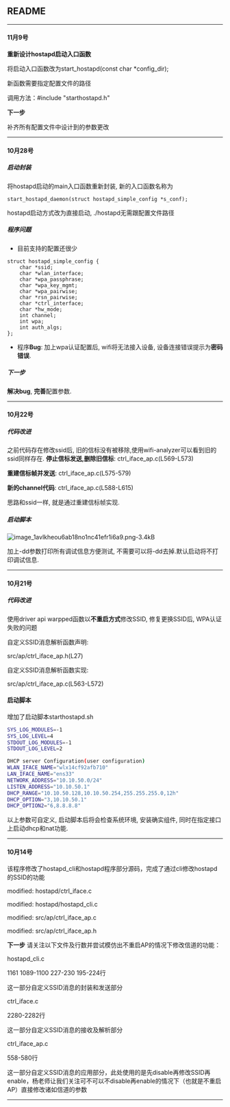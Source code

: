 ## README

---

#### 11月9号

**重新设计hostapd启动入口函数**

将启动入口函数改为start_hostapd(const char *config_dir);

新函数需要指定配置文件的路径

调用方法：#include "starthostapd.h"

**下一步**

补齐所有配置文件中设计到的参数更改

---
#### 10月28号
##### 启动封装
将hostapd启动的main入口函数重新封装, 新的入口函数名称为

```start_hostapd_daemon(struct hostapd_simple_config *s_conf);```

hostapd启动方式改为直接启动, ./hostapd无需跟配置文件路径

##### 程序问题

* 目前支持的配置还很少
```
struct hostapd_simple_config {
    char *ssid;
    char *wlan_interface;
    char *wpa_passphrase;
    char *wpa_key_mgmt;
    char *wpa_pairwise;
    char *rsn_pairwise;
    char *ctrl_interface;
    char *hw_mode;
    int channel;
    int wpa;
    int auth_algs;
};
```
* 程序**Bug**: 加上wpa认证配置后, wifi将无法接入设备, 设备连接错误提示为**密码错误**.

##### 下一步
**解决bug**, **完善**配置参数.

---

#### 10月22号
##### 代码改进
之前代码存在修改ssid后, 旧的信标没有被移除,使用wifi-analyzer可以看到旧的ssid同样存在.
**停止信标发送,删除旧信标**: ctrl_iface_ap.c(L569-L573)

**重建信标帧并发送**: ctrl_iface_ap.c(L575-579)

**新的channel代码**: ctrl_iface_ap.c(L588-L615)

思路和ssid一样, 就是通过重建信标帧实现.

##### 启动脚本
![image_1avlkheou6ab18no1nc41efr1i6a9.png-3.4kB][1]

加上-dd参数打印所有调试信息方便测试, 不需要可以将-dd去掉.默认启动将不打印调试信息.

---
#### 10月21号
##### 代码改进
使用driver api warpped函数以**不重启方式**修改SSID, 修复更换SSID后, WPA认证失败的问题

自定义SSID消息解析函数声明:

src/ap/ctrl_iface_ap.h(L27)

自定义SSID消息解析函数实现:

src/ap/ctrl_iface_ap.c(L563-L572)

#### 启动脚本

增加了启动脚本starthostapd.sh
```sh
SYS_LOG_MODULES=-1
SYS_LOG_LEVEL=4
STDOUT_LOG_MODULES=-1
STDOUT_LOG_LEVEL=2

DHCP server Configuration(user configuration)
WLAN_IFACE_NAME="wlx14cf92afb710"
LAN_IFACE_NAME="ens33"
NETWORK_ADDRESS="10.10.50.0/24"
LISTEN_ADDRESS="10.10.50.1"
DHCP_RANGE="10.10.50.128,10.10.50.254,255.255.255.0,12h"
DHCP_OPTION="3,10.10.50.1"
DHCP_OPTION2="6,8.8.8.8"
```
以上参数可自定义, 启动脚本后将会检查系统环境, 安装确实组件, 同时在指定接口上启动dhcp和nat功能.

---
#### 10月14号
该程序修改了hostapd_cli和hostapd程序部分源码，完成了通过cli修改hostapd的SSID的功能

modified:   hostapd/ctrl_iface.c 

modified:   hostapd/hostapd_cli.c  

modified:   src/ap/ctrl_iface_ap.c  

modified:   src/ap/ctrl_iface_ap.h

**下一步**
请关注以下文件及行数并尝试模仿出不重启AP的情况下修改信道的功能：  

hostapd_cli.c    	

1161 1089-1100 227-230 195-224行  

这一部分自定义SSID消息的封装和发送部分   

ctrl_iface.c		

2280-2282行   

这一部分自定义SSID消息的接收及解析部分  

ctrl_iface_ap.c	 

558-580行   

这一部分自定义SSID消息的应用部分，此处使用的是先disable再修改SSID再enable，杨老师让我们关注可不可以不disable再enable的情况下（也就是不重启AP）直接修改诸如信道的参数

---


[1]: http://static.zybuluo.com/sammyyx/4yfv5rnglzjqzpm48g2lf68e/image_1avlkheou6ab18no1nc41efr1i6a9.png